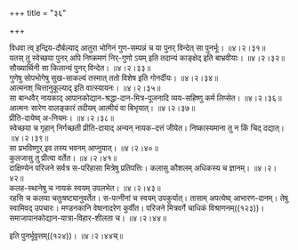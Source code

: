 +++
title = "३६"

+++

विधवा त्व् इन्द्रिय-दौर्बल्याद् आतुरा भोगिनं गुण-सम्पन्नं च या पुनर् विन्देत् सा पुनर्भूः।   ॥४।२।३१॥  
यतस् तु स्वेच्छया पुनर् अपि निष्क्रमणं निर्-गुणो ऽयम् इति तदान्यं काङ्क्षेद् इति बाभ्रवीयाः।   ॥४।२।३२॥  
सौख्यार्थिनी सा किलान्यं पुनर् विन्देत।   ॥४।२।३३॥  
गुणेषु सोपभोगेषु सुख-साकल्यं तस्मात् ततो विशेष इति गोनर्दीयः।   ॥४।२।३४॥  
आत्मनश् चित्तानुकूल्याद् इति वात्स्यायनः।   ॥४।२।३५॥  
सा बान्धवैर् नायकाद् आपानकोद्यान-श्रद्धा-दान-मित्र-पूजनादि व्यय-सहिष्णु कर्म लिप्सेत।   ॥४।२।३६॥  
आत्मनः सारेण वालङ्कारं तदीयम् आत्मीयं वा बिभृयात्।   ॥४।२।३७॥  
प्रीति-दायेष्व् अ-नियमः।   ॥४।२।३८॥  
स्वेच्छया च गृहान् निर्गच्छती प्रीति-दायाद् अन्यन् नायक-दत्तं जीयेत। निष्कास्यमाना तु न किं चिद् दद्यात्।   ॥४।२।३९॥  
सा प्रभविष्णुर् इव तस्य भवनम् आप्नुयात्।   ॥४।२।४०॥  
कुलजासु तु प्रीत्या वर्तेत।   ॥४।२।४१॥  
दाक्षिण्येन परिजने सर्वत्र स-परिहासा मित्रेषु प्रतिपत्तिः। कलासु कौशलम् अधिकस्य च ज्ञानम्।   ॥४।२।४२॥  
कलह-स्थानेषु च नायकं स्वयम् उपलभेत।   ॥४।२।४३॥  
रहसि च कलया चतुःषष्ट्यानुवर्तेत। स-पत्नीनां च स्वयम् उपकुर्यात्। तासाम् अपत्येष्व् आभारण-दानम्। तेषु स्वामिवद् उपचारः। मण्डनकानि वेषानादरेण कुर्वीत। परिजने मित्रवर्गे चाधिकं विश्राणनम्((१२३))। समाजापानकोद्यान-यात्रा-विहार-शीलता च। ॥४।२।४४॥  

इति पुनर्भूवृत्तम्((१२४))। ॥४।२।४४च्॥  


